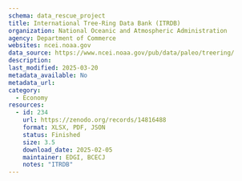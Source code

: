 ```yaml
---
schema: data_rescue_project 
title: International Tree-Ring Data Bank (ITRDB)
organization: National Oceanic and Atmospheric Administration
agency: Department of Commerce
websites: ncei.noaa.gov
data_source: https://www.ncei.noaa.gov/pub/data/paleo/treering/
description: 
last_modified: 2025-03-20
metadata_available: No
metadata_url: 
category:
  - Economy
resources:
  - id: 234
    url: https://zenodo.org/records/14816488
    format: XLSX, PDF, JSON
    status: Finished
    size: 3.5
    download_date: 2025-02-05
    maintainer: EDGI, BCECJ
    notes: "ITRDB"
---
```

